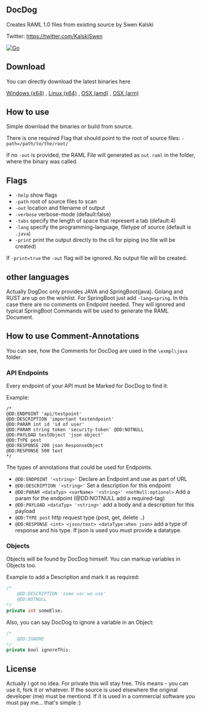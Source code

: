 ## DocDog

Creates RAML 1.0 files from existing source by Swen Kalski

Twitter: https://twitter.com/KalskiSwen

[![Go](https://github.com/skalski/docdog/actions/workflows/go.yml/badge.svg)](https://github.com/skalski/docdog/actions/workflows/go.yml)

## Download
You can directly download the latest binaries here

[Windows (x64)](https://github.com/skalski/docdog/raw/master/bin/win/docdog.exe) ,
[Linux (x64)](https://github.com/skalski/docdog/raw/master/bin/linux/docdog) ,
[OSX (amd)](https://github.com/skalski/docdog/raw/master/bin/macos_amd/docdog) ,
[OSX (arm)](https://github.com/skalski/docdog/raw/master/bin/macos_arm/docdog)

## How to use
Simple download the binaries or build from source.

There is one required Flag that should point to the root of source files:
`-path=/path/to/the/root/`

If no `-out` is provided, the RAML File will generated as `out.raml` in the folder, where the binary was called.

## Flags
* `-help` show flags
* `-path` root of source files to scan
* `-out` location and filename of output
* `-verbose` verbose-mode (default:false)
* `-tabs` specify the length of space that represent a tab (default:4)
* `-lang` specify the programming-language, filetype of source (default is `.java`)
* `-print` print the output directly to the cli for piping (no file will be created)

If `-print=true` the `-out` flag will be ignored. No output file will be created.

## other languages
Actually DogDoc only provides JAVA and SpringBoot(java). Golang and RUST are up on the wishlist.
For SpringBoot just add `-lang=spring`. In this case there are no comments on Endpoint needed. They will ignored and
typical SpringBoot Commands will be used to generate the RAML Document.

## How to use Comment-Annotations
You can see, how the Comments for DocDog are used in the `\exmpl\java` folder.

### API Endpoints
Every endpoint of your API must be Marked for DocDog to find it:

Example:
```
/*
@DD:ENDPOINT 'api/testpoint'
@DD:DESCRIPTION 'important testendpoint'
@DD:PARAM int id 'id of user'
@DD:PARAM string token 'security-token' @DD:NOTNULL
@DD:PAYLOAD testObject 'json object'
@DD:TYPE post
@DD:RESPONSE 200 json ResponseObject
@DD:RESPONSE 500 text
*/
```

The types of annotations that could be used for Endpoints.
* `@DD:ENDPOINT '<string>'` Declare an Endpoint and use <string> as part of URL
* `@DD:DESCRIPTION '<string>'` Set a description for this endpoint
* `@DD:PARAM <dataTyp> <varName> '<string>' <notNull:optional>` Add a param for the endpoint (@DD:NOTNULL add a required-tag)
* `@DD:PAYLOAD <dataTyp> '<string>'` add a body and a description for this payload
* `@DD:TYPE post` http request type (post, get, delete ..)
* `@DD:RESPONSE <int> <json/text> <dataType:when json>` add a type of response and his type. If json is used you must provide a datatype.


### Objects 
Objects will be found by DocDog himself.
You can markup variables in Objects too.

Example to add a Description and mark it as required:
```java
/*
    @DD:DESCRIPTION 'some var we use'
    @DD:NOTNULL
*/
private int someElse;
```

Also, you can say DocDog to ignore a variable in an Object:
```java
/*
    @DD:IGNORE
*/
private bool ignoreThis;
```

## License

Actually I got no idea.
For private this will stay free.
This means - you can use it, fork it or whatever. If the source is used elsewhere the original developer (me) must be mentiond.
If it is used in a commercial software you must pay me... that's simple :)
